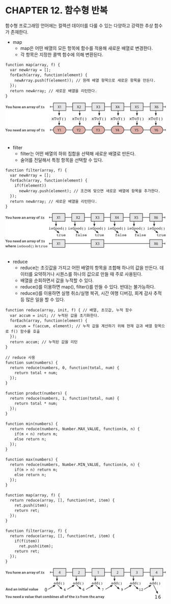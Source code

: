 # CHAPTER 12. 함수형 반복

함수형 프로그래밍 언어에는 컬렉션 데이터를 다룰 수 있는 다양하고 강력한 추상 함수가 존재한다.  

 - map
    - map은 어떤 배열의 모든 항목에 함수를 적용해 새로운 배열로 변경한다.
    - 각 항목은 지정한 콜백 함수에 의해 변환된다.
```JS
function map(array, f) {
  var newArray = [];
  forEach(array, function(element) {
    newArray.push(f(element)); // 원래 배열 항목으로 새로운 항목을 만든다.
  });
  return newArray; // 새로운 배열을 리턴한다.
}
```

<div align="center">
    <img src="./images/map.jpg">
</div>

<br/>

 - filter
    - filter는 어떤 배열의 하위 집합을 선택해 새로운 배열로 만든다.
    - 술어를 전달해서 특정 항목을 선택할 수 있다.
```JS
function filter(array, f) {
  var newArray = [];
  forEach(array, function(element) {
    if(f(element))
      newArray.push(element); // 조건에 맞으면 새로운 배열에 항목을 추가한다.
  });
  return newArray; // 새로운 배열을 리턴한다.
}
```

<div align="center">
    <img src="./images/filter.jpg">
</div>

<br/>

 - reduce
    - reduce는 초깃값을 가지고 어떤 배열의 항목을 조합해 하나의 값을 만든다. 데이터를 요약하거나 시퀀스를 하나의 값으로 만들 때 주로 사용된다.
    - 배열을 순회하면서 값을 누적할 수 있다.
    - reduce()를 이용하면 map(), filter()를 만들 수 있다. 반대는 불가능하다.
    - reduce()를 이용하면 실행 취소/실행 복귀, 시간 여행 디버깅, 회계 감사 추적 등 많은 일을 할 수 있다.
```JS
function reduce(array, init, f) { // 배열, 초깃값, 누적 함수
  var accum = init; // 누적된 값을 초기화한다.
  forEach(array, function(element) {
    accum = f(accum, element); // 누적 값을 계산하기 위해 현재 값과 배열 항목으로 f() 함수를 호출
  });
  return accum; // 누적된 값을 리턴
}

// reduce 사용
function sum(numbers) {
  return reduce(numbers, 0, function(total, num) {
    return total + num;
  });
}

function product(numbers) {
  return reduce(numbers, 1, function(total, num) {
    return total * num;
  });
}

function min(numbers) {
  return reduce(numbers, Number.MAX_VALUE, function(m, n) {
    if(m < n) return m;
    else return n;
  });
}

function max(numbers) {
  return reduce(numbers, Number.MIN_VALUE, function(m, n) {
    if(m > n) return m;
    else return n;
  });
}

function map(array, f) {
  return reduce(array, [], function(ret, item) {
    ret.push(item);
    return ret;
  });
}

function filter(array, f) {
  return reduce(array, [], function(ret, item) {
    if(f(item))
      ret.push(item);
    return ret;
  });
}
```

<div align="center">
    <img src="./images/reduce.jpg">
</div>

<br/>